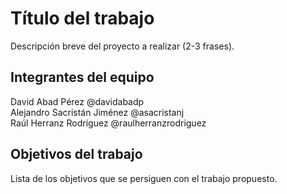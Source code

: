 # Título del trabajo

Descripción breve del proyecto a realizar (2-3 frases).

## Integrantes del equipo

David Abad Pérez   @davidabadp <br/>
Alejandro Sacristán Jiménez   @asacristanj <br/>
Raúl Herranz Rodríguez   @raulherranzrodriguez <br/>

## Objetivos del trabajo

Lista de los objetivos que se persiguen con el trabajo propuesto.

